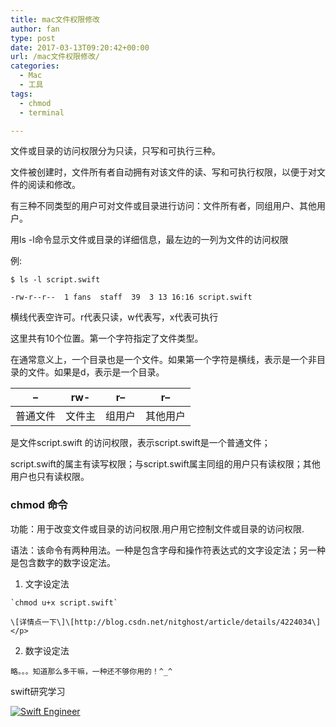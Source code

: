 ```yaml
---
title: mac文件权限修改
author: fan
type: post
date: 2017-03-13T09:20:42+00:00
url: /mac文件权限修改/
categories:
  - Mac
  - 工具
tags:
  - chmod
  - terminal

---
```

文件或目录的访问权限分为只读，只写和可执行三种。
  
文件被创建时，文件所有者自动拥有对该文件的读、写和可执行权限，以便于对文件的阅读和修改。
  
有三种不同类型的用户可对文件或目录进行访问：文件所有者，同组用户、其他用户。
  
用ls -l命令显示文件或目录的详细信息，最左边的一列为文件的访问权限
  
例:
  
`$ ls -l script.swift`
  
`-rw-r--r--  1 fans  staff  39  3 13 16:16 script.swift`
  
横线代表空许可。r代表只读，w代表写，x代表可执行
  
这里共有10个位置。第一个字符指定了文件类型。
  
在通常意义上，一个目录也是一个文件。如果第一个字符是横线，表示是一个非目录的文件。如果是d，表示是一个目录。

| &#8211; | rw- | r&#8211; | r&#8211; |
| ------- | --- | -------- | -------- |
| 普通文件    | 文件主 | 组用户      | 其他用户     |

是文件script.swift 的访问权限，表示script.swift是一个普通文件；
  
script.swift的属主有读写权限；与script.swift属主同组的用户只有读权限；其他用户也只有读权限。

### chmod 命令

功能：用于改变文件或目录的访问权限.用户用它控制文件或目录的访问权限.
  
语法：该命令有两种用法。一种是包含字母和操作符表达式的文字设定法；另一种是包含数字的数字设定法。

  1. 文字设定法
  
    `chmod u+x script.swift`
  
    \[详情点一下\]\[http://blog.csdn.net/nitghost/article/details/4224034\]</p> 
  2. 数字设定法
  
    略。。。知道那么多干嘛，一种还不够你用的！^_^

swift研究学习
  
<a target="_blank" href="//shang.qq.com/wpa/qunwpa?idkey=a86c7e689fa8a92f2dd8273c553cb8e78bdd3126bb8b47fc9912bb424778f4a3" rel="noopener noreferrer"><img border="0" src="//pub.idqqimg.com/wpa/images/group.png" alt="Swift Engineer" title="Swift Engineer" /></a>